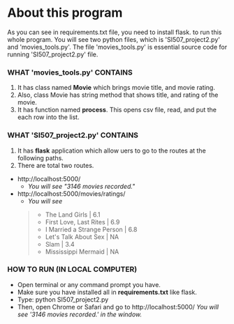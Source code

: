 # About this program

As you can see in requirements.txt file, you need to install flask. to run this whole program.
You will see two python files, which is 'SI507_project2.py' and 'movies_tools.py'. The file 'movies_tools.py' is essential source code for running 'SI507_project2.py' file.

### WHAT 'movies_tools.py' CONTAINS
1. It has class named **Movie** which brings movie title, and movie rating.
2. Also, class Movie has string method that shows title, and rating of the movie. 
3. It has function named **process**. This opens csv file, read, and put the each row into the list.


### WHAT 'SI507_project2.py' CONTAINS
1. It has **flask** application which allow uers to go to the routes at the following paths.
2. There are total two routes.
  - http://localhost:5000/
    - *You will see "3146 movies recorded."*
  - http://localhost:5000/movies/ratings/
    - *You will see*
    > * The Land Girls | 6.1
    > * First Love, Last Rites | 6.9
    > * I Married a Strange Person | 6.8
    > * Let's Talk About Sex | NA
    > * Slam | 3.4
    > * Mississippi Mermaid | NA


### HOW TO RUN (IN LOCAL COMPUTER)
* Open terminal or any command prompt you have.
* Make sure you have installed all in **requirements.txt** like flask.
* Type: python SI507_project2.py
* Then, open Chrome or Safari and go to http://localhost:5000/
    *You will see '3146 movies recorded.' in the window.*
